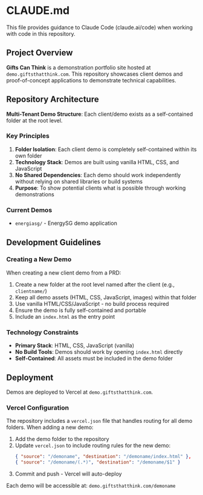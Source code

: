# CLAUDE.md

This file provides guidance to Claude Code (claude.ai/code) when working with code in this repository.

## Project Overview

**Gifts Can Think** is a demonstration portfolio site hosted at `demo.giftsthatthink.com`. This repository showcases client demos and proof-of-concept applications to demonstrate technical capabilities.

## Repository Architecture

**Multi-Tenant Demo Structure**: Each client/demo exists as a self-contained folder at the root level.

### Key Principles

1. **Folder Isolation**: Each client demo is completely self-contained within its own folder
2. **Technology Stack**: Demos are built using vanilla HTML, CSS, and JavaScript
3. **No Shared Dependencies**: Each demo should work independently without relying on shared libraries or build systems
4. **Purpose**: To show potential clients what is possible through working demonstrations

### Current Demos

- `energiasg/` - EnergySG demo application

## Development Guidelines

### Creating a New Demo

When creating a new client demo from a PRD:

1. Create a new folder at the root level named after the client (e.g., `clientname/`)
2. Keep all demo assets (HTML, CSS, JavaScript, images) within that folder
3. Use vanilla HTML/CSS/JavaScript - no build process required
4. Ensure the demo is fully self-contained and portable
5. Include an `index.html` as the entry point

### Technology Constraints

- **Primary Stack**: HTML, CSS, JavaScript (vanilla)
- **No Build Tools**: Demos should work by opening `index.html` directly
- **Self-Contained**: All assets must be included in the demo folder

## Deployment

Demos are deployed to Vercel at `demo.giftsthatthink.com`.

### Vercel Configuration

The repository includes a `vercel.json` file that handles routing for all demo folders. When adding a new demo:

1. Add the demo folder to the repository
2. Update `vercel.json` to include routing rules for the new demo:
   ```json
   { "source": "/demoname", "destination": "/demoname/index.html" },
   { "source": "/demoname/(.*)", "destination": "/demoname/$1" }
   ```
3. Commit and push - Vercel will auto-deploy

Each demo will be accessible at: `demo.giftsthatthink.com/demoname`
